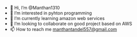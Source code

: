 - 👋 Hi, I’m @Manthan1310
- 👀 I’m interested in pyhton programming
- 🌱 I’m currently learning amazon web services
- 💞️ I’m looking to collaborate on good project based on AWS
- 📫 How to reach me manthantandel557@gmail.com

<!---
Manthan1310/Manthan1310 is a ✨ special ✨ repository because its `README.md` (this file) appears on your GitHub profile.
You can click the Preview link to take a look at your changes.
--->
